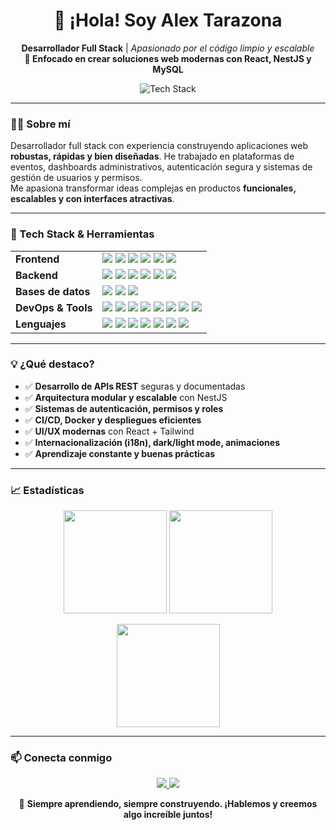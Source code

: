 <h1 align="center">👋 ¡Hola! Soy Alex Tarazona</h1>
<p align="center">
  <b>Desarrollador Full Stack</b> | <i>Apasionado por el código limpio y escalable</i><br>
  <b>🚀 Enfocado en crear soluciones web modernas con React, NestJS y MySQL</b>
</p>

<p align="center">
  <img src="https://skillicons.dev/icons?i=react,nestjs,nodejs,typescript,tailwind,prisma,mysql,postgres,docker,github,figma,python,js,html,css" alt="Tech Stack" />
</p>

---

### 🧑‍💻 Sobre mí

Desarrollador full stack con experiencia construyendo aplicaciones web **robustas, rápidas y bien diseñadas**. He trabajado en plataformas de eventos, dashboards administrativos, autenticación segura y sistemas de gestión de usuarios y permisos.  
Me apasiona transformar ideas complejas en productos **funcionales, escalables y con interfaces atractivas**.

---

### 🚀 Tech Stack & Herramientas

<table>
  <tr>
    <td><b>Frontend</b></td>
    <td>
      <img src="https://img.shields.io/badge/React-20232A?style=flat&logo=react&logoColor=61DAFB"/>
      <img src="https://img.shields.io/badge/Vite-646CFF?style=flat&logo=vite&logoColor=white"/>
      <img src="https://img.shields.io/badge/TailwindCSS-38B2AC?style=flat&logo=tailwindcss&logoColor=white"/>
      <img src="https://img.shields.io/badge/Zustand-000?style=flat&logo=react&logoColor=white"/>
      <img src="https://img.shields.io/badge/ReactHookForm-EC5990?style=flat&logo=reacthookform&logoColor=white"/>
      <img src="https://img.shields.io/badge/ReactQuery-FF4154?style=flat&logo=reactquery&logoColor=white"/>
    </td>
  </tr>
  <tr>
    <td><b>Backend</b></td>
    <td>
      <img src="https://img.shields.io/badge/Node.js-339933?style=flat&logo=node.js&logoColor=white"/>
      <img src="https://img.shields.io/badge/NestJS-E0234E?style=flat&logo=nestjs&logoColor=white"/>
      <img src="https://img.shields.io/badge/Prisma-2D3748?style=flat&logo=prisma&logoColor=white"/>
      <img src="https://img.shields.io/badge/Express-000?style=flat&logo=express&logoColor=white"/>
      <img src="https://img.shields.io/badge/Sequelize-52B0E7?style=flat&logo=sequelize&logoColor=white"/>
      <img src="https://img.shields.io/badge/JWT-000?style=flat&logo=jsonwebtokens&logoColor=white"/>
    </td>
  </tr>
  <tr>
    <td><b>Bases de datos</b></td>
    <td>
      <img src="https://img.shields.io/badge/MySQL-4479A1?style=flat&logo=mysql&logoColor=white"/>
      <img src="https://img.shields.io/badge/PostgreSQL-4169E1?style=flat&logo=postgresql&logoColor=white"/>
      <img src="https://img.shields.io/badge/SQL%20Server-CC2927?style=flat&logo=microsoftsqlserver&logoColor=white"/>
    </td>
  </tr>
  <tr>
    <td><b>DevOps & Tools</b></td>
    <td>
      <img src="https://img.shields.io/badge/Docker-2496ED?style=flat&logo=docker&logoColor=white"/>
      <img src="https://img.shields.io/badge/Git-181717?style=flat&logo=git&logoColor=white"/>
      <img src="https://img.shields.io/badge/GitHub-181717?style=flat&logo=github&logoColor=white"/>
      <img src="https://img.shields.io/badge/Redis-DC382D?style=flat&logo=redis&logoColor=white"/>
      <img src="https://img.shields.io/badge/Postman-FF6C37?style=flat&logo=postman&logoColor=white"/>
      <img src="https://img.shields.io/badge/Figma-F24E1E?style=flat&logo=figma&logoColor=white"/>
      <img src="https://img.shields.io/badge/ESLint-4B32C3?style=flat&logo=eslint&logoColor=white"/>
      <img src="https://img.shields.io/badge/Prettier-F7B93E?style=flat&logo=prettier&logoColor=white"/>
    </td>
  </tr>
  <tr>
    <td><b>Lenguajes</b></td>
    <td>
      <img src="https://img.shields.io/badge/JavaScript-F7DF1E?style=flat&logo=javascript&logoColor=black"/>
      <img src="https://img.shields.io/badge/TypeScript-007ACC?style=flat&logo=typescript&logoColor=white"/>
      <img src="https://img.shields.io/badge/Python-3776AB?style=flat&logo=python&logoColor=white"/>
      <img src="https://img.shields.io/badge/C++-00599C?style=flat&logo=c%2b%2b&logoColor=white"/>
      <img src="https://img.shields.io/badge/C%23-239120?style=flat&logo=c-sharp&logoColor=white"/>
      <img src="https://img.shields.io/badge/HTML5-E34F26?style=flat&logo=html5&logoColor=white"/>
      <img src="https://img.shields.io/badge/CSS3-1572B6?style=flat&logo=css3&logoColor=white"/>
    </td>
  </tr>
</table>

---

### 💡 ¿Qué destaco?

- ✅ **Desarrollo de APIs REST** seguras y documentadas
- ✅ **Arquitectura modular y escalable** con NestJS
- ✅ **Sistemas de autenticación, permisos y roles**
- ✅ **CI/CD, Docker y despliegues eficientes**
- ✅ **UI/UX modernas** con React + Tailwind
- ✅ **Internacionalización (i18n), dark/light mode, animaciones**
- ✅ **Aprendizaje constante y buenas prácticas**

---

### 📈 Estadísticas

<p align="center">
  <img src="https://github-readme-stats-gilt-seven-25.vercel.app/api?username=AlexTarazonal&show_icons=true&theme=radical" height="165"/>
  <img src="https://github-readme-stats-gilt-seven-25.vercel.app/api/top-langs/?username=AlexTarazonal&layout=compact&hide_border=true&theme=radical" height="165"/>
</p>

<p align="center">
  <img src="https://github-readme-stats-gilt-seven-25.vercel.app/api?username=AlexTarazonal&show_icons=true&theme=radical&hide=contribs&hide_border=true&custom_title=GitHub%20Stats%20Privados" height="165"/>
</p>

---

### 📫 Conecta conmigo

<p align="center">
  <a href="https://www.linkedin.com/in/alex-tarazona-dev" target="_blank">
    <img src="https://img.shields.io/badge/LinkedIn-Alex%20Tarazona-blue?style=for-the-badge&logo=linkedin"/>
  </a>
  <a href="mailto:alex.tarazona.dev@gmail.com">
    <img src="https://img.shields.io/badge/Email-alex.tarazona.dev@gmail.com-red?style=for-the-badge&logo=gmail&logoColor=white"/>
  </a>
</p>

<p align="center">
  🚀 <b>Siempre aprendiendo, siempre construyendo. ¡Hablemos y creemos algo increíble juntos!</b>
</p>
